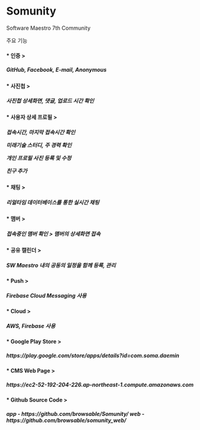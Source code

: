 # Somunity
Software Maestro 7th Community

주요 기능

<h4>* 인증 
><h5>GitHub, Facebook, E-mail, Anonymous

<h4>* 사진첩
><h5>사진첩 상세화면, 댓글, 업로드 시간 확인 

<h4>* 사용자 상세 프로필 
 > <h5><p>접속시간, 마지막 접속시간 확인
   <p>미래기술 스터디, 주 경력 확인
   <p>개인 프로필 사진 등록 및 수정
   <p>친구 추가
 
<h4>* 채팅
 > <h5>리얼타임 데이터베이스를 통한 실시간 채팅 
 
<h4>* 맴버
 > <h5>접속중인 맴버 확인
 > 맴버의 상세화면 접속
 
 <h4>* 공유 캘린더
 > <h5>SW Maestro 내의 공동의 일정을 함께 등록, 관리
 
 <h4>* Push
><h5> Firebase Cloud Messaging 사용

<h4>* Cloud 
><h5> AWS, Firebase 사용

<h4>* Google Play Store
> <h5>https://play.google.com/store/apps/details?id=com.soma.daemin

<h4>* CMS Web Page
> <h5>https://ec2-52-192-204-226.ap-northeast-1.compute.amazonaws.com

<h4>* Github Source Code 
> <h5>app - https://github.com/browsable/Somunity/
  web - https://github.com/browsable/somunity_web/
  
